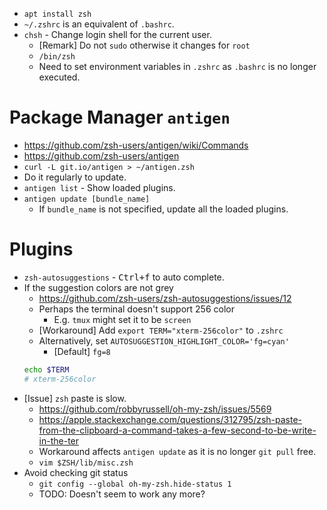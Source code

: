 - `apt install zsh`
- `~/.zshrc` is an equivalent of `.bashrc`.
- `chsh` - Change login shell for the current user.
    - [Remark] Do not `sudo` otherwise it changes for `root`
    - `/bin/zsh`
    - Need to set environment variables in `.zshrc` as `.bashrc` is no longer executed.


# Package Manager `antigen`

- <https://github.com/zsh-users/antigen/wiki/Commands>
- <https://github.com/zsh-users/antigen>
- `curl -L git.io/antigen > ~/antigen.zsh`
- Do it regularly to update.
- `antigen list` - Show loaded plugins.
- `antigen update [bundle_name]`
    - If `bundle_name` is not specified, update all the loaded plugins.

# Plugins

- `zsh-autosuggestions` - <kbd>Ctrl+f</kbd> to auto complete.
- If the suggestion colors are not grey
    - <https://github.com/zsh-users/zsh-autosuggestions/issues/12>
    - Perhaps the terminal doesn't support 256 color
        - E.g. `tmux` might set it to be `screen`
    - [Workaround] Add `export TERM="xterm-256color"` to `.zshrc`
    - Alternatively, set `AUTOSUGGESTION_HIGHLIGHT_COLOR='fg=cyan'`
        - [Default] `fg=8`
    ```bash
    echo $TERM
    # xterm-256color
    ```
- [Issue] `zsh` paste is slow.
    - <https://github.com/robbyrussell/oh-my-zsh/issues/5569>
    - <https://apple.stackexchange.com/questions/312795/zsh-paste-from-the-clipboard-a-command-takes-a-few-second-to-be-write-in-the-ter>
    - Workaround affects `antigen update` as it is no longer `git pull` free.
    - `vim $ZSH/lib/misc.zsh`
- Avoid checking git status
    - `git config --global oh-my-zsh.hide-status 1`
    - TODO: Doesn't seem to work any more?